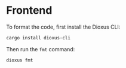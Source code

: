 # Frontend

To format the code, first install the Dioxus CLI:

```bash
cargo install dioxus-cli
```

Then run the `fmt` command:

```bash
dioxus fmt
```

